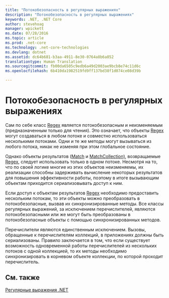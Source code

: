 ```yaml
---
title: "Потокобезопасность в регулярных выражениях"
description: "Потокобезопасность в регулярных выражениях"
keywords: .NET, .NET Core
author: stevehoag
manager: wpickett
ms.date: 07/28/2016
ms.topic: article
ms.prod: .net-core
ms.technology: .net-core-technologies
ms.devlang: dotnet
ms.assetid: dc64b681-b3aa-4911-8e30-0764a8b6a852
translationtype: Human Translation
ms.sourcegitcommit: fb00da6505c9edb6a49d2003ae9bcb8e74c11d6c
ms.openlocfilehash: 6b410da1982519fd9ff137bd38f1d074ce08d39b

---
```


# <a name="thread-safety-in-regular-expressions"></a>Потокобезопасность в регулярных выражениях

Сам по себе класс [Regex](xref:System.Text.RegularExpressions.Regex) является потокобезопасным и неизменяемым (предназначенным только для чтения). Это означает, что объекты [Regex](xref:System.Text.RegularExpressions.Regex) могут создаваться в любом потоке и совместно использоваться несколькими потоками. Одни и те же методы могут вызываться из любого потока, никак не изменяя при этом глобальное состояние.

Однако объекты результатов ([Match](xref:System.Text.RegularExpressions.Match) и [MatchCollection)](xref:System.Text.RegularExpressions.MatchCollection), возвращаемые [Regex](xref:System.Text.RegularExpressions.Regex), следует использовать только в одном потоке. Несмотря на то, что по своей логике многие из этих объектов неизменяемы, их реализации способны задерживать вычисление некоторых результатов для повышения эффективности работы, поэтому в итоге вызывающим объектам приходится сериализовывать доступ к ним.

Если доступ к объектам результатов [Regex](xref:System.Text.RegularExpressions.Regex) необходимо предоставить нескольким потокам, то эти объекты можно преобразовать в потокобезопасные, вызвав их синхронизированные методы. Все классы регулярных выражений, за исключением перечислителей, являются потокобезопасными или же могут быть преобразованы в потокобезопасные объекты с помощью синхронизированных методов.

Перечислители являются единственным исключением. Вызовы, обращенные к перечислителям коллекций, в приложениях должны быть сериализованы. Правило заключается в том, что если существует возможность одновременной работы перечислителей из нескольких потоков с одной коллекцией, то их методы необходимо синхронизировать в корневом объекте коллекции, по которой проходит перечислитель.

## <a name="see-also"></a>См. также

[Регулярные выражения .NET](regular-expressions.md)




<!--HONumber=Nov16_HO1-->


